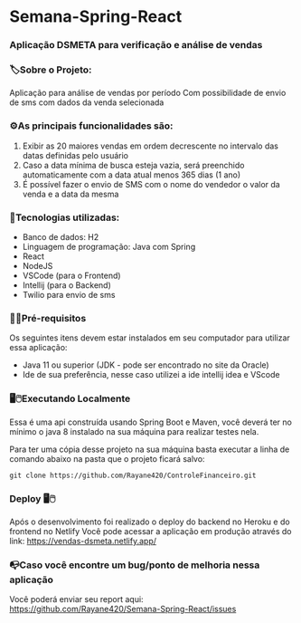 # Semana-Spring-React
### Aplicação DSMETA para verificação e análise de vendas

### 🏷️Sobre o Projeto:

Aplicação para análise de vendas por período Com possibilidade de envio de sms com dados da venda selecionada

### ⚙️As principais funcionalidades são:

1. Exibir as 20 maiores vendas em ordem decrescente no intervalo das datas definidas pelo usuário
2. Caso a data mínima de busca esteja vazia, será preenchido automaticamente com a data atual menos 365 dias (1 ano)
3. É possível fazer o envio de SMS com o nome do vendedor o valor da venda e a data da mesma

### 🚀Tecnologias utilizadas:

- Banco de dados:  H2 <br>
- Linguagem de programação: Java com Spring
- React 
- NodeJS
- VSCode (para o Frontend)
- Intellij (para o Backend)
- Twilio para envio de sms


### 🚨🔧Pré-requisitos 
Os seguintes itens devem estar instalados em seu computador para utilizar essa aplicação:
- Java 11 ou superior (JDK - pode ser encontrado no site da Oracle)
- Ide de sua preferência, nesse caso utilizei a ide intellij idea e VScode

### 🖥️🖱️Executando Localmente
Essa é uma api construída usando Spring Boot e Maven, você deverá ter no mínimo o java 8 instalado na sua máquina para realizar testes nela.

Para ter uma cópia desse projeto na sua máquina basta executar a linha de comando abaixo na pasta que o projeto ficará salvo:

```
git clone https://github.com/Rayane420/ControleFinanceiro.git
```
### Deploy 🖥️🖱️
Após o desenvolvimento foi realizado o deploy do backend no Heroku e do frontend no Netlify
Você pode acessar a aplicação em produção através do link: https://vendas-dsmeta.netlify.app/

### 📭Caso você encontre um bug/ponto de melhoria nessa aplicação

Você poderá enviar seu report aqui: https://github.com/Rayane420/Semana-Spring-React/issues
